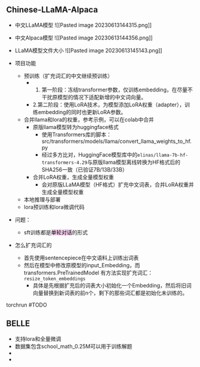 ## Chinese-LLaMA-Alpaca
- 中文LLaMA模型
	![[Pasted image 20230613144315.png]]

- 中文Alpaca模型
    ![[Pasted image 20230613144356.png]]

- LLaMA模型文件大小
	![[Pasted image 20230613145143.png]]

- 项目功能
	- 预训练（扩充词汇的中文继续预训练）
		- 1. 第一阶段：冻结transformer参数，仅训练embedding，在尽量不干扰原模型的情况下适配新增的中文词向量。
		- 2.第二阶段：使用LoRA技术，为模型添加LoRA权重（adapter），训练embedding的同时也更新LoRA参数。
	- 合并llama和lora的权重，参考示例，可以在colab中合并
		- 原版llama模型转为huggingface格式
			- 使用Transformers库的脚本：src/transformers/models/llama/convert_llama_weights_to_hf.py
			- 经过多方比对，HuggingFace模型库中的`elinas/llama-7b-hf-transformers-4.29`与原版llama模型离线转换为HF格式后的SHA256一致（已验证7B/13B/33B）
		- 合并LoRA权重，生成全量模型权重
			- 会对原版LLaMA模型（HF格式）扩充中文词表，合并LoRA权重并生成全量模型权重
	- 本地推理与部署
	- lora预训练和lora微调代码
- 问题：
	- sft训练都是<mark style="background: #FFB8EBA6;">单轮对话</mark>的形式


- 怎么扩充词汇的
	- 首先使用sentencepiece在中文语料上训练出词表
	- 然后在模型中修改原模型的input_Embedding，而transformers.PreTrainedModel 有方法实现扩充词汇：`resize_token_embeddings`
		- 具体是先根据扩充后的词表大小初始化一个Embedding，然后将旧词向量替换到新词表的前n个，剩下的那些词汇都是初始化未训练的。



torchrun #TODO 


## BELLE
- 支持lora和全量微调
- 数据集包含school_math_0.25M可以用于训练解题
- 
- 